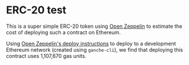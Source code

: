 ERC-20 test
===========

This is a super simple ERC-20 token using [Open Zeppelin](https://openzeppelin.com/contracts/) to estimate the cost of deploying such a contract on Ethereum.

Using [Open Zeppelin's deploy instructions](https://docs.openzeppelin.com/learn/deploying-and-interacting) to deploy to a development Ethereum network (created using `ganche-cli`), we find that deploying this contract uses 1,107,670 gas units.
